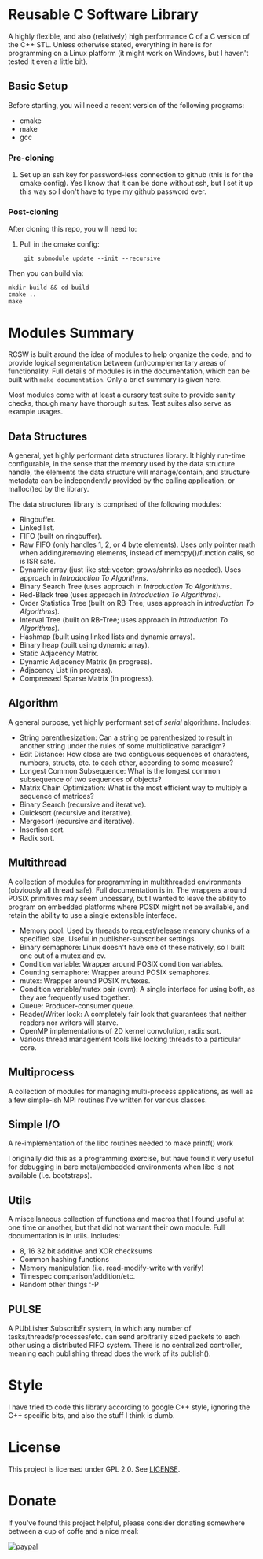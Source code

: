# Reusable C Software Library
A highly flexible, and also (relatively) high performance C of a C version of
the C++ STL. Unless otherwise stated, everything in here is for programming on a
Linux platform (it might work on Windows, but I haven't tested it even a little
bit).

## Basic Setup

Before starting, you will need a recent version of the following programs:

- cmake
- make
- gcc

### Pre-cloning
1. Set up an ssh key for password-less connection to github (this is for the
   cmake config). Yes I know that it can be done without ssh, but I set it up
   this way so I don't have to type my github password ever.

### Post-cloning
After cloning this repo, you will need to:

1. Pull in the cmake config:

        git submodule update --init --recursive

Then you can build via:

    mkdir build && cd build
    cmake ..
    make

# Modules Summary
RCSW is built around the idea of modules to help organize the code, and to
provide logical segmentation between (un)complementary areas of
functionality. Full details of modules is in the documentation, which can be
built with `make documentation`. Only a brief summary is given here.

Most modules come with at least a cursory test suite to provide sanity checks,
though many have thorough suites. Test suites also serve as example usages.

## Data Structures

A general, yet highly performant data structures library. It highly run-time
configurable, in the sense that the memory used by the data structure handle,
the elements the data structure will manage/contain, and structure metadata can
be independently provided by the calling application, or malloc()ed by the
library.

The data structures library is comprised of the following modules:

- Ringbuffer.
- Linked list.
- FIFO (built on ringbuffer).
- Raw FIFO (only handles 1, 2, or 4 byte elements). Uses only pointer math when
  adding/removing elements, instead of memcpy()/function calls, so is ISR safe.
- Dynamic array (just like std::vector; grows/shrinks as needed). Uses approach
  in *Introduction To Algorithms*.
- Binary Search Tree (uses approach in *Introduction To Algorithms*.
- Red-Black tree (uses approach in *Introduction To Algorithms*).
- Order Statistics Tree (built on RB-Tree; uses approach in *Introduction To Algorithms*).
- Interval Tree (built on RB-Tree; uses approach in *Introduction To Algorithms*).
- Hashmap (built using linked lists and dynamic arrays).
- Binary heap (built using dynamic array).
- Static Adjacency Matrix.
- Dynamic Adjacency Matrix (in progress).
- Adjacency List (in progress).
- Compressed Sparse Matrix (in progress).

## Algorithm
A general purpose, yet highly performant set of *serial* algorithms. Includes:

- String parenthesization: Can a string be parenthesized to result in another
  string under the rules of some multiplicative paradigm?
- Edit Distance: How close are two contiguous sequences of characters, numbers,
  structs, etc. to each other, according to some measure?
- Longest Common Subsequence: What is the longest common subsequence of two
  sequences of objects?
- Matrix Chain Optimization: What is the most efficient way to multiply a
  sequence of matrices?
- Binary Search (recursive and iterative).
- Quicksort (recursive and iterative).
- Mergesort (recursive and iterative).
- Insertion sort.
- Radix sort.

## Multithread
A collection of modules for programming in multithreaded environments (obviously
all thread safe). Full documentation is in. The wrappers around POSIX primitives
may seem uncessary, but I wanted to leave the ability to program on embedded
platforms where POSIX might not be available, and retain the ability to use a
single extensible interface.

- Memory pool: Used by threads to request/release memory chunks of a specified
  size. Useful in publisher-subscriber settings.
- Binary semaphore: Linux doesn't have one of these natively, so I built one out
  of a mutex and cv.
- Condition variable: Wrapper around POSIX condition variables.
- Counting semaphore: Wrapper around POSIX semaphores.
- mutex: Wrapper around POSIX mutexes.
- Condition variable/mutex pair (cvm): A single interface for using both, as
  they are frequently used together.
- Queue: Producer-consumer queue.
- Reader/Writer lock: A completely fair lock that guarantees that neither
  readers nor writers will starve.
- OpenMP implementations of 2D kernel convolution, radix sort.
- Various thread management tools like locking threads to a particular core.

## Multiprocess
A collection of modules for managing multi-process applications, as well as a
few simple-ish MPI routines I've written for various classes.

## Simple I/O
A re-implementation of the libc routines needed to make printf() work

I originally did this as a programming exercise, but have found it very useful
for debugging in bare metal/embedded environments when libc is not available
(i.e. bootstraps).

## Utils
A miscellaneous collection of functions and macros that I found useful at one
time or another, but that did not warrant their own module. Full documentation
is in utils. Includes:

- 8, 16 32 bit additive and XOR checksums
- Common hashing functions
- Memory manipulation (i.e. read-modify-write with verify)
- Timespec comparison/addition/etc.
- Random other things :-P

## PULSE
A PUbLisher SubscribEr system, in which any number of
tasks/threads/processes/etc. can send arbitrarily sized packets to each other
using a distributed FIFO system. There is no centralized controller, meaning
each publishing thread does the work of its publish().

# Style
I have tried to code this library according to google C++ style, ignoring the
C++ specific bits, and also the stuff I think is dumb.

# License
This project is licensed under GPL 2.0. See [LICENSE](LICENSE).

# Donate
If you've found this project helpful, please consider donating somewhere between
a cup of coffe and a nice meal:

[![paypal](https://www.paypalobjects.com/en_US/i/btn/btn_donateCC_LG.gif)](https://www.paypal.me/jharwell1406)
